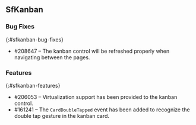 ## SfKanban

### Bug Fixes
{:#sfkanban-bug-fixes}

* \#208647 – The kanban control will be refreshed properly when navigating between the pages. 

### Features
{:#sfkanban-features}

* \#206053 – Virtualization support has been provided to the kanban control.
* \#161241 – The `CardDoubleTapped` event has been added to recognize the double tap gesture in the kanban card.

